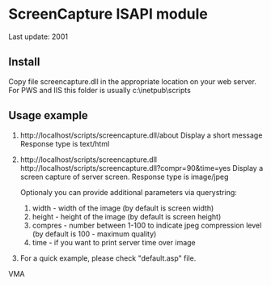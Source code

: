 ScreenCapture ISAPI module
==========================

Last update: 2001

Install
-------

Copy file screencapture.dll in the appropriate location on your web server. 
For PWS and IIS this folder is usually c:\inetpub\scripts


Usage example
-------------

   1. http://localhost/scripts/screencapture.dll/about
      Display a short message
      Response type is text/html

   2. http://localhost/scripts/screencapture.dll
      http://localhost/scripts/screencapture.dll?compr=90&time=yes
      Display a screen capture of server screen.
      Response type is image/jpeg

      Optionaly you can provide additional parameters via querystring:
         1) width   - width of the image (by default is screen width)
         2) height  - height of the image (by default is screen height)
         3) compres - number between 1-100 to indicate jpeg compression level (by default is 100 - maximum quality)
         4) time    - if you want to print server time over image

   3. For a quick example, please check "default.asp" file.


VMA
  